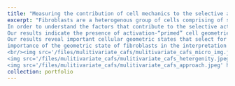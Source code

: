 ```yaml
---
title: "Measuring the contribution of cell mechanics to the selective activation of fibroblasts by cancer"
excerpt: "Fibroblasts are a heterogenous group of cells comprising of subpopulations that have been found to be activated in the stromal microenvironment that regulate tumor initiation and growth. The underlying mechanisms of such selective activation of fibroblasts are not understood. We hypothesized that the intrinsic geometric heterogeneity of fibroblasts modulates the nuclear mechanotransduction of signals from the microenvironment, resulting in their selective activation.<br/>
In order to understand the factors that contribute to the selective activation of stromal fibroblasts in the tumor niche, we developed 3D collagen tissue models of malignant breast cancer spheroids and fibroblasts to mimic the tumor stroma. We obtained high resolution images to quantify multiple nuclear morphological and chromatin organizational features. We built a linear classifier to classify cells of different shapes with an accuracy of 95% and extracted the cell morphological index. The cell morphology index were then mapped to activation levels as measured by the nuclear abundance of transcription cofactor, MKL and protein levels of its target, αSMA for each cell. <br/>
Our results indicate the presence of activation-“primed” cell geometries that present higher activation levels which are further enhanced in the presence of stimuli from cancer cells. Further we show that by enriching the population of activation-primed cell geometric states by either increasing matrix rigidity or micro-patterning primed cell shapes, fibroblast activation levels can be increased. <br/> 
Our results reveal important cellular geometric states that select for fibroblast activation within the heterogenous tumor microenvironment.Our study presents a framework for studying single cell heterogeneity and highlights the
importance of the geometric state of fibroblasts in the interpretation of environmental signals.
<br/><img src='/files/mulitivariate_cafs/mulitivariate_cafs_micro_img.jpeg' height='42' width='42'>
<img src='/files/mulitivariate_cafs/mulitivariate_cafs_hetergenity.jpeg' height='42' width='42'><br/><br/>
<img src='/files/mulitivariate_cafs/mulitivariate_cafs_approach.jpeg' height='42' width='42'><img src='/files/mulitivariate_cafs/mulitivariate_cafs_model.jpeg' height='42' width='42'><br/>"
collection: portfolio
---
```

